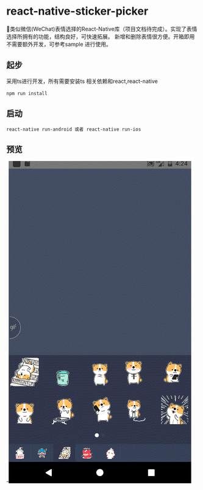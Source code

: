 # react-native-sticker-picker
🦀️类似微信(WeChat)表情选择的React-Native库（项目文档待完成）。实现了表情选择所拥有的功能，结构良好，可快速拓展。
新增和删除表情很方便。开箱即用不需要额外开发，可参考sample 进行使用。

## 起步
采用ts进行开发，所有需要安装ts 相关依赖和react,react-native
```
npm run install
```
## 启动
```
react-native run-android 或者 react-native run-ios
```

## 预览
-![demo.gif](https://github.com/hewking/react-native-sticker-picker/blob/master/art/sticker.gif)
